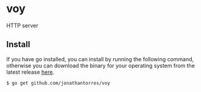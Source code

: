 # voy
HTTP server

## Install
If you have go installed, you can install by running the following command, otherwise you can download the binary for your operating system from the latest release [here](https://github.com/jonathantorres/voy/releases/latest).
```bash
$ go get github.com/jonathantorres/voy
```
